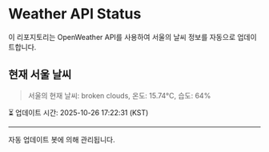 
# Weather API Status

이 리포지토리는 OpenWeather API를 사용하여 서울의 날씨 정보를 자동으로 업데이트합니다.

## 현재 서울 날씨
> 서울의 현재 날씨: broken clouds, 온도: 15.74°C, 습도: 64%

⏳ 업데이트 시간: 2025-10-26 17:22:31 (KST)

---
자동 업데이트 봇에 의해 관리됩니다.
